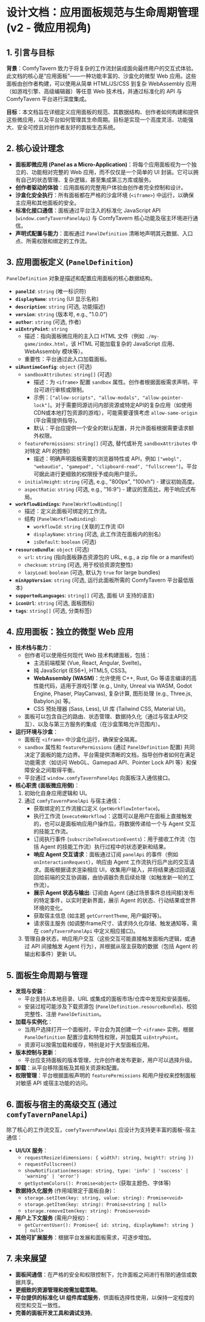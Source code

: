 # 设计文档：应用面板规范与生命周期管理 (v2 - 微应用视角)

## 1. 引言与目标

**背景**：ComfyTavern 致力于将复杂的工作流封装成面向最终用户的交互式体验。此文档的核心是“应用面板”——一种功能丰富的、沙盒化的微型 Web 应用。这些面板由创作者构建，可以使用从简单 HTML/JS/CSS 到复杂 WebAssembly 应用（如游戏引擎、高级编辑器）等任意 Web 技术栈，并通过标准化的 API 与 ComfyTavern 平台进行深度集成。

**目标**：本文档旨在详细定义应用面板的规范、其数据结构、创作者如何构建和提供这些微应用，以及平台如何管理其生命周期。目标是实现一个高度灵活、功能强大、安全可控且对创作者友好的面板生态系统。

## 2. 核心设计理念

*   **面板即微应用 (Panel as a Micro-Application)**：将每个应用面板视为一个独立的、功能相对完整的 Web 应用，而不仅仅是一个简单的 UI 封装。它可以拥有自己的状态管理、复杂逻辑，甚至集成第三方库或服务。
*   **创作者驱动的体验**：应用面板的完整用户体验由创作者完全控制和设计。
*   **沙盒化安全执行**：所有面板都在严格的沙盒环境 (`<iframe>`) 中运行，以确保主应用和其他面板的安全。
*   **标准化接口通信**：面板通过平台注入的标准化 JavaScript API (`window.comfyTavernPanelApi`) 与 ComfyTavern 核心功能及宿主环境进行通信。
*   **声明式配置与能力**：面板通过 `PanelDefinition` 清晰地声明其元数据、入口点、所需权限和绑定的工作流。

## 3. 应用面板定义 (`PanelDefinition`)

`PanelDefinition` 对象是描述和配置应用面板的核心数据结构。

*   **`panelId`**: `string` (唯一标识符)
*   **`displayName`**: `string` (UI 显示名称)
*   **`description`**: `string` (可选, 功能描述)
*   **`version`**: `string` (版本号, e.g., "1.0.0")
*   **`author`**: `string` (可选, 作者)
*   **`uiEntryPoint`**: `string`
    *   描述：指向面板微应用的主入口 HTML 文件（例如 `./my-game/index.html`，该 HTML 可能加载复杂的 JavaScript 应用、WebAssembly 模块等）。
    *   重要性：平台通过此入口加载面板。
*   **`uiRuntimeConfig`**: `object` (可选)
    *   `sandboxAttributes`: `string[]` (可选)
        *   描述：为 `<iframe>` 配置 `sandbox` 属性。创作者根据面板需求声明，平台可进行审核或限制。
        *   示例：`["allow-scripts", "allow-modals", "allow-pointer-lock"]`。对于需要同源访问内部资源或特定API的复杂应用（如使用CDN或本地打包资源的游戏），可能需要谨慎考虑 `allow-same-origin` (平台需提供指导)。
        *   默认：平台应提供一个安全的默认配置，并允许面板根据需要请求额外权限。
    *   `featurePermissions`: `string[]` (可选, 替代或补充 `sandboxAttributes` 中对特定 API 的控制)
        *   描述：明确声明面板需要的浏览器特性或 API，例如 `["webgl", "webaudio", "gamepad", "clipboard-read", "fullscreen"]`。平台可据此进行更细致的权限授予或向用户提示。
    *   `initialHeight`: `string` (可选, e.g., "800px", "100vh") - 建议初始高度。
    *   `aspectRatio`: `string` (可选, e.g., "16:9") - 建议的宽高比，用于响应式布局。
*   **`workflowBindings`**: `PanelWorkflowBinding[]`
    *   描述：定义此面板可绑定的工作流。
    *   结构 (`PanelWorkflowBinding`):
        *   `workflowId`: `string` (关联的工作流 ID)
        *   `displayName`: `string` (可选, 此工作流在面板内的别名)
        *   `isDefault`: `boolean` (可选)
*   **`resourceBundle`**: `object` (可选)
    *   `url`: `string` (指向面板静态资源包的 URL, e.g., a zip file or a manifest)
    *   `checksum`: `string` (可选, 用于校验资源完整性)
    *   `lazyLoad`: `boolean` (可选, 默认为 `true` for large bundles)
*   **`minAppVersion`**: `string` (可选, 运行此面板所需的 ComfyTavern 平台最低版本)
*   **`supportedLanguages`**: `string[]` (可选, 面板 UI 支持的语言)
*   **`iconUrl`**: `string` (可选, 面板图标)
*   **`tags`**: `string[]` (可选, 分类标签)

## 4. 应用面板：独立的微型 Web 应用

*   **技术栈与能力**：
    *   创作者可以使用任何现代 Web 技术构建面板，包括：
        *   主流前端框架 (Vue, React, Angular, Svelte)。
        *   纯 JavaScript (ES6+), HTML5, CSS3。
        *   **WebAssembly (WASM)**：允许使用 C++, Rust, Go 等语言编译的高性能代码，适用于游戏引擎 (e.g., Unity, Unreal via WASM, Godot Engine, Phaser, PlayCanvas), 复杂计算, 图形处理 (e.g., Three.js, Babylon.js) 等。
        *   CSS 预处理器 (Sass, Less), UI 库 (Tailwind CSS, Material UI)。
    *   面板可以包含自己的路由、状态管理、数据持久化（通过与宿主API交互）、以及与第三方服务的集成（在沙盒策略允许范围内）。
*   **运行环境与沙盒**：
    *   面板在 `<iframe>` 中沙盒化运行，确保安全隔离。
    *   `sandbox` 属性和 `featurePermissions` (通过 `PanelDefinition` 配置) 共同决定了面板的能力边界。平台需提供清晰的文档，指导创作者如何在满足功能需求（如访问 WebGL、Gamepad API、Pointer Lock API 等）和保障安全之间取得平衡。
    *   平台通过 `window.comfyTavernPanelApi` 向面板注入通信接口。
*   **核心职责 (面板微应用侧)**：
    1.  初始化自身应用逻辑和 UI。
    2.  通过 `comfyTavernPanelApi` 与宿主通信：
        *   获取绑定的工作流接口定义 (`getWorkflowInterface`)。
        *   执行工作流 (`executeWorkflow`)：这既可以是用户在面板上直接触发的，也可以是面板响应用户操作后，将数据传递给一个与 Agent 交互的技能工作流。
        *   订阅执行事件 (`subscribeToExecutionEvents`)：用于接收工作流（包括 Agent 的技能工作流）执行过程中的状态更新和结果。
        *   **响应 Agent 交互请求**：面板通过订阅 `panelApi` 的事件（例如 `onInteractionRequest`），响应由 Agent 工作流执行后产出的交互请求。面板根据请求渲染相应 UI，收集用户输入，并将结果通过回调返回给前端的交互协调器，由协调器负责后续处理（如触发新一轮的工作流）。
        *   **展示 Agent 状态与输出**: 订阅由 Agent (通过场景事件总线间接)发布的特定事件，以实时更新界面，展示 Agent 的状态、行动结果或世界环境的变化。
        *   获取宿主信息 (如主题 `getCurrentTheme`, 用户偏好等)。
        *   请求宿主服务 (如调整iframe尺寸、请求持久化存储、触发通知等，需在 `comfyTavernPanelApi` 中定义相应接口)。
    3.  管理自身状态，响应用户交互（这些交互可能直接触发面板内逻辑，或通过 API 间接触发 Agent 行为），并根据从宿主获取的数据（包括 Agent 的输出和事件）更新 UI。

## 5. 面板生命周期与管理

*   **发现与安装**：
    *   平台支持从本地目录、URL 或集成的面板市场/仓库中发现和安装面板。
    *   安装过程可能涉及下载资源包 (`PanelDefinition.resourceBundle`)、校验完整性、注册 `PanelDefinition`。
*   **加载与实例化**：
    *   当用户选择打开一个面板时，平台会为其创建一个 `<iframe>` 实例，根据 `PanelDefinition` 配置沙盒和特性权限，并加载其 `uiEntryPoint`。
    *   资源可以按需加载和缓存，特别是对于大型面板应用。
*   **版本控制与更新**：
    *   平台应支持面板的版本管理，允许创作者发布更新，用户可以选择升级。
*   **卸载**：从平台移除面板及其相关资源和配置。
*   **权限管理**：平台根据面板声明的 `featurePermissions` 和用户授权来控制面板对敏感 API 或宿主功能的访问。

## 6. 面板与宿主的高级交互 (通过 `comfyTavernPanelApi`)

除了核心的工作流交互，`comfyTavernPanelApi` 应设计为支持更丰富的面板-宿主通信：

*   **UI/UX 服务**：
    *   `requestResize(dimensions: { width?: string, height?: string })`
    *   `requestFullscreen()`
    *   `showNotification(message: string, type: 'info' | 'success' | 'warning' | 'error')`
    *   `getSystemColors(): Promise<object>` (获取主题色、字体等)
*   **数据持久化服务** (作用域限定于面板自身)：
    *   `storage.setItem(key: string, value: string): Promise<void>`
    *   `storage.getItem(key: string): Promise<string | null>`
    *   `storage.removeItem(key: string): Promise<void>`
*   **用户上下文服务** (需用户授权)：
    *   `getCurrentUser(): Promise<{ id: string, displayName?: string } | null>`
*   **其他可扩展服务**：根据平台发展和面板需求，可逐步增加。

## 7. 未来展望

*   **面板间通信**：在严格的安全和权限控制下，允许面板之间进行有限的通信或数据共享。
*   **更细致的资源管理和按需加载策略**。
*   **平台提供的标准化 UI 组件库或服务**，供面板选择性使用，以保持一定程度的视觉和交互一致性。
*   **完善的面板开发工具和调试支持**。